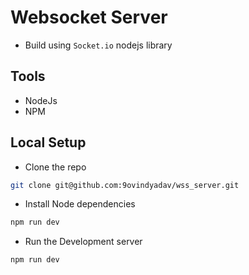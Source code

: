 # Websocket Server

- Build using `Socket.io` nodejs library

## Tools
- NodeJs
- NPM

## Local Setup
- Clone the repo
```bash
git clone git@github.com:9ovindyadav/wss_server.git
```

- Install Node dependencies
```bash
npm run dev
```

- Run the Development server
```bash
npm run dev
```